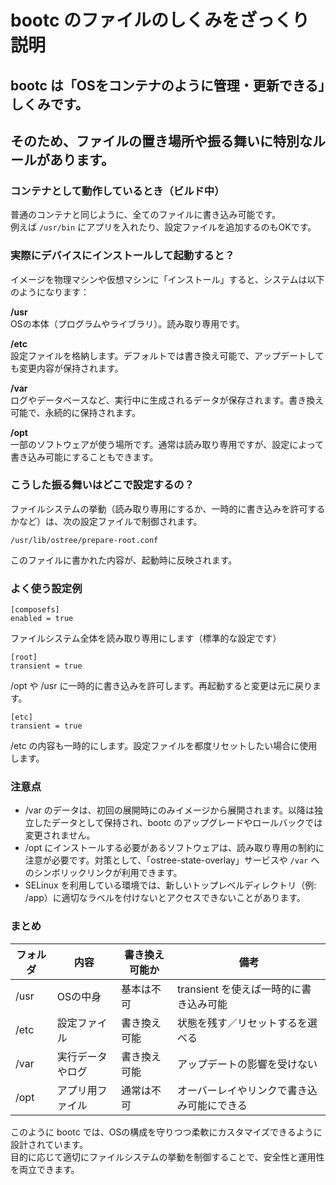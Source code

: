 # bootc のファイルのしくみをざっくり説明

## bootc は「OSをコンテナのように管理・更新できる」しくみです。  
## そのため、ファイルの置き場所や振る舞いに特別なルールがあります。

### コンテナとして動作しているとき（ビルド中）

普通のコンテナと同じように、全てのファイルに書き込み可能です。  
例えば `/usr/bin` にアプリを入れたり、設定ファイルを追加するのもOKです。

### 実際にデバイスにインストールして起動すると？

イメージを物理マシンや仮想マシンに「インストール」すると、システムは以下のようになります：

**/usr**  
OSの本体（プログラムやライブラリ）。読み取り専用です。

**/etc**  
設定ファイルを格納します。デフォルトでは書き換え可能で、アップデートしても変更内容が保持されます。

**/var**  
ログやデータベースなど、実行中に生成されるデータが保存されます。書き換え可能で、永続的に保持されます。

**/opt**  
一部のソフトウェアが使う場所です。通常は読み取り専用ですが、設定によって書き込み可能にすることもできます。

### こうした振る舞いはどこで設定するの？

ファイルシステムの挙動（読み取り専用にするか、一時的に書き込みを許可するかなど）は、次の設定ファイルで制御されます。

```
/usr/lib/ostree/prepare-root.conf
```

このファイルに書かれた内容が、起動時に反映されます。

### よく使う設定例

```
[composefs]
enabled = true
```
ファイルシステム全体を読み取り専用にします（標準的な設定です）

```
[root]
transient = true
```
/opt や /usr に一時的に書き込みを許可します。再起動すると変更は元に戻ります。

```
[etc]
transient = true
```
/etc の内容も一時的にします。設定ファイルを都度リセットしたい場合に使用します。

### 注意点

- /var のデータは、初回の展開時にのみイメージから展開されます。以降は独立したデータとして保持され、bootc のアップグレードやロールバックでは変更されません。
- /opt にインストールする必要があるソフトウェアは、読み取り専用の制約に注意が必要です。対策として、「ostree-state-overlay」サービスや `/var` へのシンボリックリンクが利用できます。
- SELinux を利用している環境では、新しいトップレベルディレクトリ（例: /app）に適切なラベルを付けないとアクセスできないことがあります。

### まとめ

| フォルダ | 内容 | 書き換え可能か | 備考 |
|---------|------|----------------|------|
| /usr    | OSの中身 | 基本は不可 | transient を使えば一時的に書き込み可能 |
| /etc    | 設定ファイル | 書き換え可能 | 状態を残す／リセットするを選べる |
| /var    | 実行データやログ | 書き換え可能 | アップデートの影響を受けない |
| /opt    | アプリ用ファイル | 通常は不可 | オーバーレイやリンクで書き込み可能にできる |

このように bootc では、OSの構成を守りつつ柔軟にカスタマイズできるように設計されています。  
目的に応じて適切にファイルシステムの挙動を制御することで、安全性と運用性を両立できます。
